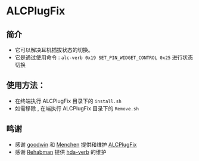# ALCPlugFix

## 简介

- 它可以解决耳机插拔状态的切换。
- 它是通过使用命令 : `alc-verb 0x19 SET_PIN_WIDGET_CONTROL 0x25` 进行状态切换
## 使用方法：

- 在终端执行 ALCPlugFix 目录下的 `install.sh`
- 如需移除 , 在端执行 ALCPlugFix 目录下的 `Remove.sh`

## 鸣谢
- 感谢 [goodwin](https://github.com/goodwin) 和 [Menchen](https://github.com/Menchen/ALCPlugFix) 提供和维护 [ALCPlugFix](https://github.com/goodwin/ALCPlugFix)
- 感谢 [Rehabman](https://github.com/RehabMan) 提供 [hda-verb](https://github.com/RehabMan/EAPD-Codec-Commander) 的维护